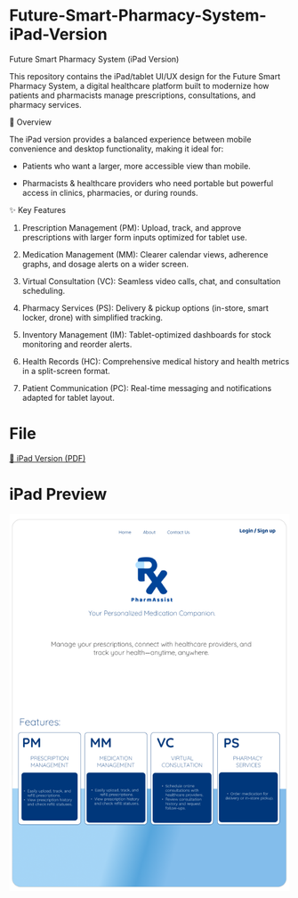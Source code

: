 # Future-Smart-Pharmacy-System-iPad-Version

Future Smart Pharmacy System (iPad Version)

This repository contains the iPad/tablet UI/UX design for the Future Smart Pharmacy System, a digital healthcare platform built to modernize how patients and pharmacists manage prescriptions, consultations, and pharmacy services.

📖 Overview

The iPad version provides a balanced experience between mobile convenience and desktop functionality, making it ideal for:

- Patients who want a larger, more accessible view than mobile.

- Pharmacists & healthcare providers who need portable but powerful access in clinics, pharmacies, or during rounds.

✨ Key Features

1. Prescription Management (PM): Upload, track, and approve prescriptions with larger form inputs optimized for tablet use.

2. Medication Management (MM): Clearer calendar views, adherence graphs, and dosage alerts on a wider screen.

3. Virtual Consultation (VC): Seamless video calls, chat, and consultation scheduling.

4. Pharmacy Services (PS): Delivery & pickup options (in-store, smart locker, drone) with simplified tracking.

5. Inventory Management (IM): Tablet-optimized dashboards for stock monitoring and reorder alerts.

6. Health Records (HC): Comprehensive medical history and health metrics in a split-screen format.

7. Patient Communication (PC): Real-time messaging and notifications adapted for tablet layout.

# File

[📱 iPad Version (PDF)](./Future%20Smart%20Pharmacy%20System-IPADv.pdf)

# iPad Preview

![iPad Preview](./fsps-ipad.png)
